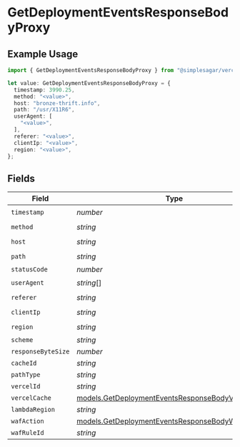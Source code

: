 # GetDeploymentEventsResponseBodyProxy

## Example Usage

```typescript
import { GetDeploymentEventsResponseBodyProxy } from "@simplesagar/vercel/models/getdeploymenteventsop.js";

let value: GetDeploymentEventsResponseBodyProxy = {
  timestamp: 3990.25,
  method: "<value>",
  host: "bronze-thrift.info",
  path: "/usr/X11R6",
  userAgent: [
    "<value>",
  ],
  referer: "<value>",
  clientIp: "<value>",
  region: "<value>",
};
```

## Fields

| Field                                                                                                        | Type                                                                                                         | Required                                                                                                     | Description                                                                                                  |
| ------------------------------------------------------------------------------------------------------------ | ------------------------------------------------------------------------------------------------------------ | ------------------------------------------------------------------------------------------------------------ | ------------------------------------------------------------------------------------------------------------ |
| `timestamp`                                                                                                  | *number*                                                                                                     | :heavy_check_mark:                                                                                           | N/A                                                                                                          |
| `method`                                                                                                     | *string*                                                                                                     | :heavy_check_mark:                                                                                           | N/A                                                                                                          |
| `host`                                                                                                       | *string*                                                                                                     | :heavy_check_mark:                                                                                           | N/A                                                                                                          |
| `path`                                                                                                       | *string*                                                                                                     | :heavy_check_mark:                                                                                           | N/A                                                                                                          |
| `statusCode`                                                                                                 | *number*                                                                                                     | :heavy_minus_sign:                                                                                           | N/A                                                                                                          |
| `userAgent`                                                                                                  | *string*[]                                                                                                   | :heavy_check_mark:                                                                                           | N/A                                                                                                          |
| `referer`                                                                                                    | *string*                                                                                                     | :heavy_check_mark:                                                                                           | N/A                                                                                                          |
| `clientIp`                                                                                                   | *string*                                                                                                     | :heavy_check_mark:                                                                                           | N/A                                                                                                          |
| `region`                                                                                                     | *string*                                                                                                     | :heavy_check_mark:                                                                                           | N/A                                                                                                          |
| `scheme`                                                                                                     | *string*                                                                                                     | :heavy_minus_sign:                                                                                           | N/A                                                                                                          |
| `responseByteSize`                                                                                           | *number*                                                                                                     | :heavy_minus_sign:                                                                                           | N/A                                                                                                          |
| `cacheId`                                                                                                    | *string*                                                                                                     | :heavy_minus_sign:                                                                                           | N/A                                                                                                          |
| `pathType`                                                                                                   | *string*                                                                                                     | :heavy_minus_sign:                                                                                           | N/A                                                                                                          |
| `vercelId`                                                                                                   | *string*                                                                                                     | :heavy_minus_sign:                                                                                           | N/A                                                                                                          |
| `vercelCache`                                                                                                | [models.GetDeploymentEventsResponseBodyVercelCache](../models/getdeploymenteventsresponsebodyvercelcache.md) | :heavy_minus_sign:                                                                                           | N/A                                                                                                          |
| `lambdaRegion`                                                                                               | *string*                                                                                                     | :heavy_minus_sign:                                                                                           | N/A                                                                                                          |
| `wafAction`                                                                                                  | [models.GetDeploymentEventsResponseBodyWafAction](../models/getdeploymenteventsresponsebodywafaction.md)     | :heavy_minus_sign:                                                                                           | N/A                                                                                                          |
| `wafRuleId`                                                                                                  | *string*                                                                                                     | :heavy_minus_sign:                                                                                           | N/A                                                                                                          |